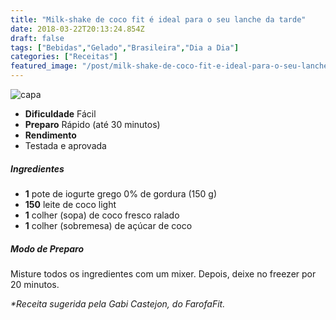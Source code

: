 ```yaml
---
title: "Milk-shake de coco fit é ideal para o seu lanche da tarde"
date: 2018-03-22T20:13:24.854Z
draft: false
tags: ["Bebidas","Gelado","Brasileira","Dia a Dia"]
categories: ["Receitas"]
featured_image: "/post/milk-shake-de-coco-fit-e-ideal-para-o-seu-lanche-da-tarde.b137dc45.jpg"
---
```


![capa](/post/milk-shake-de-coco-fit-e-ideal-para-o-seu-lanche-da-tarde.b137dc45.jpg)

*   **Dificuldade** Fácil
*   **Preparo** Rápido (até 30 minutos)
*   **Rendimento**
*   Testada e aprovada
    

##### Ingredientes

*   **1** pote de iogurte grego 0% de gordura (150 g)
*   **150** leite de coco light
*   **1** colher (sopa) de coco fresco ralado
*   **1** colher (sobremesa) de açúcar de coco

##### Modo de Preparo

Misture todos os ingredientes com um mixer. Depois, deixe no freezer por 20 minutos.

_*Receita sugerida pela Gabi Castejon, do FarofaFit._
